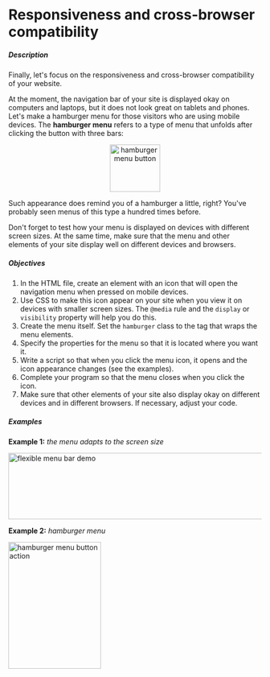 # Responsiveness and cross-browser compatibility
<div class="step-text">
<h5 id="description">Description</h5>
<p>Finally, let's focus on the responsiveness and cross-browser compatibility of your website.</p>
<p>At the moment, the navigation bar of your site is displayed okay on computers and laptops, but it does not look great on tablets and phones. Let's make a hamburger menu for those visitors who are using mobile devices. The <strong>hamburger menu</strong> refers to a type of menu that unfolds after clicking the button with three bars:</p>
<p style="text-align: center;"><img alt="hamburger menu button" height="94" src="https://ucarecdn.com/8b15eddc-6ec1-4124-b85b-fa0ab31736af/-/crop/578x545/666,0/-/preview/" width="100"/></p>
<p>Such appearance does remind you of a hamburger a little, right? You've probably seen menus of this type a hundred times before.</p>
<p>Don't forget to test how your menu is displayed on devices with different screen sizes. At the same time, make sure that the menu and other elements of your site display well on different devices and browsers.</p>
<h5 id="objectives">Objectives</h5>
<ol>
<li>In the HTML file, create an element with an icon that will open the navigation menu when pressed on mobile devices.</li>
<li>Use CSS to make this icon appear on your site when you view it on devices with smaller screen sizes. The <code class="java">@media</code> rule and the <code class="java">display</code> or <code class="java">visibility</code> property will help you do this.</li>
<li>Create the menu itself. Set the <code class="java">hamburger</code> class to the tag that wraps the menu elements.</li>
<li>Specify the properties for the menu so that it is located where you want it.</li>
<li>Write a script so that when you click the menu icon, it opens and the icon appearance changes (see the examples).</li>
<li>Complete your program so that the menu closes when you click the icon.</li>
<li>Make sure that other elements of your site also display okay on different devices and in different browsers. If necessary, adjust your code.</li>
</ol>
<h5 id="examples">Examples</h5>
<p><strong>Example 1:</strong> <em>the menu adapts to the screen size</em></p>
<p><picture><img alt="flexible menu bar demo" height="132" src="https://ucarecdn.com/a0357510-264e-4125-ba61-b3615a4268b6/" width="1162"/></picture></p>
<p><strong>Example 2:</strong> <em>hamburger menu</em></p>
<p><picture><img alt="hamburger menu button action" height="252" src="https://ucarecdn.com/e3e6d469-4e2e-4fcb-893d-9983b695ed33/" width="184"/></picture></p>
</div>
